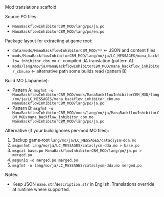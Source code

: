 Mod translations scaffold

Source PO files:
- `ManaBackflowInhibitorCBM_MOD/lang/po/ja.po`
- `ManaBackflowInhibitorCBM_MOD/lang/po/en.po`

Package layout for extracting at game root:
- `data/mods/ManaBackflowInhibitorCBM_MOD/**`  ← JSON and content files
- `mods/ManaBackflowInhibitorCBM_MOD/lang/mo/ja/LC_MESSAGES/mana_backflow_inhibitor_cbm.mo`  ← compiled JA translation (pattern A)
- `mods/lang/mo/ja/ManaBackflowInhibitorCBM_MOD/mana_backflow_inhibitor_cbm.mo`              ← alternative path some builds read (pattern B)

Build MO (Japanese):
- Pattern A: `msgfmt -o ManaBackflowInhibitorCBM_MOD/mods/ManaBackflowInhibitorCBM_MOD/lang/mo/ja/LC_MESSAGES/mana_backflow_inhibitor_cbm.mo ManaBackflowInhibitorCBM_MOD/lang/po/ja.po`
- Pattern B: `msgfmt -o ManaBackflowInhibitorCBM_MOD/mods/lang/mo/ja/ManaBackflowInhibitorCBM_MOD/mana_backflow_inhibitor_cbm.mo ManaBackflowInhibitorCBM_MOD/lang/po/ja.po`

Alternative (if your build ignores per‑mod MO files):
1) Backup game‐root `lang/mo/ja/LC_MESSAGES/cataclysm-dda.mo`
2) `msgunfmt lang/mo/ja/LC_MESSAGES/cataclysm-dda.mo > base.po`
3) `msgcat base.po ManaBackflowInhibitorCBM_MOD/lang/po/ja.po > merged.po`
4) `msguniq -o merged.po merged.po`
5) `msgfmt -o lang/mo/ja/LC_MESSAGES/cataclysm-dda.mo merged.po`

Notes:
- Keep JSON `name.str`/`description.str` in English. Translations override at runtime where supported.
